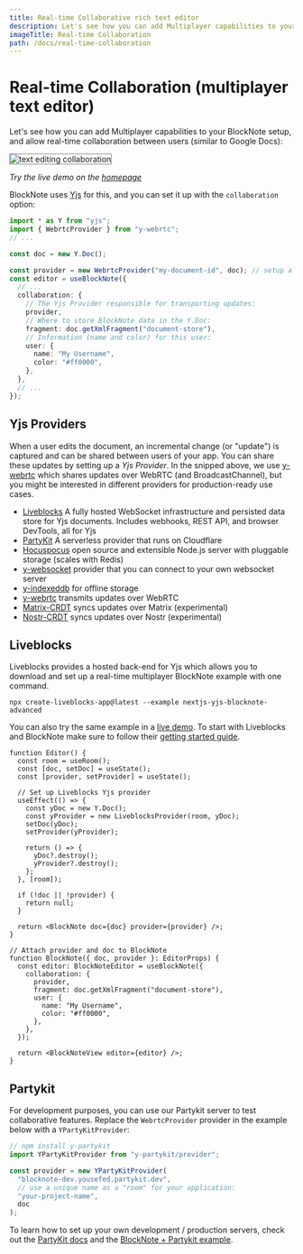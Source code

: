 ```yaml
---
title: Real-time Collaborative rich text editor
description: Let's see how you can add Multiplayer capabilities to your BlockNote setup, and allow real-time collaboration between users (similar to Google Docs)
imageTitle: Real-time Collaboration
path: /docs/real-time-collaboration
---
```


# Real-time Collaboration (multiplayer text editor)

Let's see how you can add Multiplayer capabilities to your BlockNote setup, and allow real-time collaboration between users (similar to Google Docs):

<img style="max-width:300px; border:1px solid gray" src="../public/img/features/collaboration.gif" alt="text editing collaboration">

_Try the live demo <!--[below](#live-demo) or --> on the [homepage](https://www.blocknotejs.org)_

BlockNote uses [Yjs](https://github.com/yjs/yjs) for this, and you can set it up with the `collaboration` option:

```typescript
import * as Y from "yjs";
import { WebrtcProvider } from "y-webrtc";
// ...

const doc = new Y.Doc();

const provider = new WebrtcProvider("my-document-id", doc); // setup a yjs provider (explained below)
const editor = useBlockNote({
  // ...
  collaboration: {
    // The Yjs Provider responsible for transporting updates:
    provider,
    // Where to store BlockNote data in the Y.Doc:
    fragment: doc.getXmlFragment("document-store"),
    // Information (name and color) for this user:
    user: {
      name: "My Username",
      color: "#ff0000",
    },
  },
  // ...
});
```

## Yjs Providers

When a user edits the document, an incremental change (or "update") is captured and can be shared between users of your app. You can share these updates by setting up a _Yjs Provider_. In the snipped above, we use [y-webrtc](https://github.com/yjs/y-webrtc) which shares updates over WebRTC (and BroadcastChannel), but you might be interested in different providers for production-ready use cases.

- [Liveblocks](https://liveblocks.io/yjs) A fully hosted WebSocket infrastructure and persisted data store for Yjs documents. Includes webhooks, REST API, and browser DevTools, all for Yjs
- [PartyKit](https://www.partykit.io/) A serverless provider that runs on Cloudflare
- [Hocuspocus](https://www.hocuspocus.dev/) open source and extensible Node.js server with pluggable storage (scales with Redis)
- [y-websocket](https://github.com/yjs/y-websocket) provider that you can connect to your own websocket server
- [y-indexeddb](https://github.com/yjs/y-indexeddb) for offline storage
- [y-webrtc](https://github.com/yjs/y-webrtc) transmits updates over WebRTC
- [Matrix-CRDT](https://github.com/yousefED/matrix-crdt) syncs updates over Matrix (experimental)
- [Nostr-CRDT](https://github.com/yousefED/nostr-crdt) syncs updates over Nostr (experimental)

## Liveblocks

Liveblocks provides a hosted back-end for Yjs which allows you to download and set up a real-time multiplayer BlockNote example with one command. 

```shell
npx create-liveblocks-app@latest --example nextjs-yjs-blocknote-advanced
```

You can also try the same example in a [live demo](https://liveblocks.io/examples/collaborative-text-editor-advanced/nextjs-yjs-blocknote-advanced). To start with Liveblocks and BlockNote make sure to follow their [getting started guide](https://liveblocks.io/docs/get-started/yjs-blocknote-react).

```tsx
function Editor() {
  const room = useRoom();
  const [doc, setDoc] = useState();
  const [provider, setProvider] = useState();

  // Set up Liveblocks Yjs provider
  useEffect(() => {
    const yDoc = new Y.Doc();
    const yProvider = new LiveblocksProvider(room, yDoc);
    setDoc(yDoc);
    setProvider(yProvider);

    return () => {
      yDoc?.destroy();
      yProvider?.destroy();
    };
  }, [room]);

  if (!doc || !provider) {
    return null;
  }

  return <BlockNote doc={doc} provider={provider} />;
}

// Attach provider and doc to BlockNote
function BlockNote({ doc, provider }: EditorProps) {
  const editor: BlockNoteEditor = useBlockNote({
    collaboration: {
      provider,
      fragment: doc.getXmlFragment("document-store"),
      user: {
        name: "My Username",
        color: "#ff0000",
      },
    },
  });

  return <BlockNoteView editor={editor} />;
}
```


## Partykit

For development purposes, you can use our Partykit server to test collaborative features. Replace the `WebrtcProvider` provider in the example below with a `YPartyKitProvider`:

```typescript
// npm install y-partykit
import YPartyKitProvider from "y-partykit/provider";

const provider = new YPartyKitProvider(
  "blocknote-dev.yousefed.partykit.dev",
  // use a unique name as a "room" for your application:
  "your-project-name",
  doc
);
```

To learn how to set up your own development / production servers, check out the [PartyKit docs](https://github.com/partykit/partykit) and the [BlockNote + Partykit example](https://github.com/partykit/partykit/tree/main/examples/blocknote).

<!-- # Live demo

Below, two editors are connected to each other. Note that anything you type is shared live with other visitors of this webpage, so be friendly ;)

::: sandbox {template=react-ts}

```typescript-vue /App.tsx
import { BlockNoteEditor } from "@blocknote/core";
import { BlockNoteView, useBlockNote } from "@blocknote/react";
import YPartyKitProvider from "y-partykit/provider";
import * as Y from "yjs";
import "@blocknote/react/style.css";

const doc = new Y.Doc();
const provider = new YPartyKitProvider(
  "blocknote-dev.yousefed.partykit.dev",
  // use a unique name as a "room" for your application:
  "docs-demo",
  doc
);

export default function App() {
  // Creates a new editor instance.
  const editor: BlockNoteEditor | null = useBlockNote({
    collaboration: {
      provider,
      fragment: doc.getXmlFragment("document-store"),
      user: {
        name: "User 1",
        color: "#ff0000",
      },
    },
  });

  // Renders the editor instance using a React component.
  return <BlockNoteView editor={editor} theme={"{{ getTheme(isDark) }}"} />;
}
```

```css-vue /styles.css [hidden]
{{ getStyles(isDark) }}
```

:::

::: sandbox {template=react-ts}

```typescript-vue /App.tsx
import { BlockNoteEditor } from "@blocknote/core";
import { BlockNoteView, useBlockNote } from "@blocknote/react";
import YPartyKitProvider from "y-partykit/provider";
import * as Y from "yjs";
import "@blocknote/react/style.css";

const doc = new Y.Doc();
const provider = new YPartyKitProvider(
  "blocknote-dev.yousefed.partykit.dev",
  // use a unique name as a "room" for your application:
  "docs-demo",
  doc
);

export default function App() {
  // Creates a new editor instance.
  const editor: BlockNoteEditor | null = useBlockNote({
    collaboration: {
      provider,
      fragment: doc.getXmlFragment("document-store"),
      user: {
        name: "User 2",
        color: "#00ff00",
      },
    },
  });

  // Renders the editor instance using a React component.
  return <BlockNoteView editor={editor} theme={"{{ getTheme(isDark) }}"} />;
}
```

```css-vue /styles.css [hidden]
{{ getStyles(isDark) }}
```

::: -->
